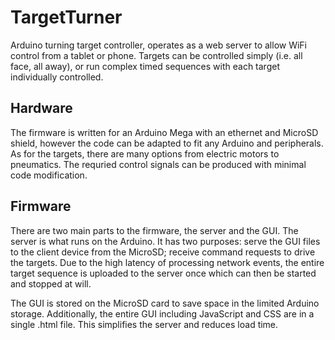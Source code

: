 # TargetTurner
Arduino turning target controller, operates as a web server to allow WiFi control from a tablet or phone. Targets can be controlled simply (i.e. all face, all away), or run complex timed sequences with each target individually controlled.

## Hardware
The firmware is written for an Arduino Mega with an ethernet and MicroSD shield, however the code can be adapted to fit any Arduino and peripherals. As for the targets, there are many options from electric motors to pneumatics. The requried control signals can be produced with minimal code modification.

## Firmware
There are two main parts to the firmware, the server and the GUI. The server is what runs on the Arduino. It has two purposes: serve the GUI files to the client device from the MicroSD; receive command requests to drive the targets. Due to the high latency of processing network events, the entire target sequence is uploaded to the server once which can then be started and stopped at will.

The GUI is stored on the MicroSD card to save space in the limited Arduino storage. Additionally, the entire GUI including JavaScript and CSS are in a single .html file. This simplifies the server and reduces load time.